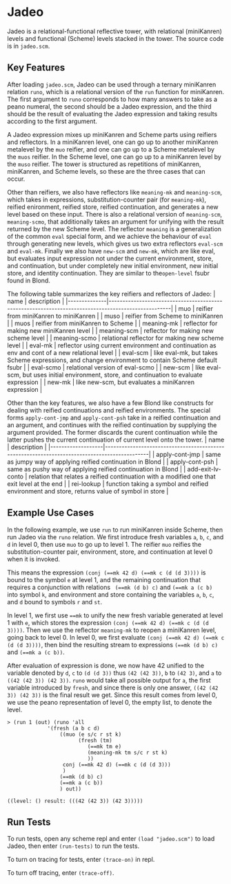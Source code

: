 # Jadeo

Jadeo is a relational-functional reflective tower, with relational (miniKanren) levels and functional (Scheme) levels stacked in the tower. The source code is in ``jadeo.scm``.

## Key Features

After loading ``jadeo.scm``, Jadeo can be used through a ternary miniKanren relation ``runo``, which is a relational version of the ``run`` function for miniKanren. The first argument to ``runo`` corresponds to how many answers to take as a peano numeral, the second should be a Jadeo expression, and the third should be the result of evaluating the Jadeo expression and taking results according to the first argument.

A Jadeo expression mixes up miniKanren and Scheme parts using reifiers and reflectors. In a miniKanren level, one can go up to another miniKanren metalevel by the ``muo`` reifier, and one can go up to a Scheme metalevel by the ``muos`` reifier. In the Scheme level, one can go up to a miniKanren level by the ``muso`` reifier. The tower is structured as repetitions of miniKanren, miniKanren, and Scheme levels, so these are the three cases that can occur.

Other than reifiers, we also have reflectors like ``meaning-mk`` and ``meaning-scm``, which takes in expressions, substitution-counter pair (for ``meaning-mk``), reified enironment, reified store, reified continuation, and generates a new level based on these input. There is also a relational version of ``meaning-scm``, ``meaning-scmo``, that additionally takes an argument for unifying with the result returned by the new Scheme level. The reflector ``meaning`` is a generalization of the common ``eval`` special form, and we achieve the behaviour of ``eval`` through generating new levels, which gives us two extra reflectors ``eval-scm`` and ``eval-mk``. Finally we also have ``new-scm`` and ``new-mk``, which are like eval, but evaluates input expression not under the current environment, store, and continuation, but under completely new initial environment, new initial store, and identity continuation. They are similar to the``open-level`` fsubr found in Blond.

The following table summarizes the key reifiers and reflectors of Jadeo:
| name         | description                                                                                        |
|--------------|----------------------------------------------------------------------------------------------------|
| muo          | reifier from miniKanren to miniKanren                                                              |
| muso         | reifier from Scheme to miniKanren                                                                  |
| muos         | reifier from miniKanren to Scheme                                                                  |
| meaning-mk   | reflector for making new miniKanren level                                                          |
| meaning-scm  | reflector for making new scheme level                                                              |
| meaning-scmo | relational reflector for making new scheme level                                                   |
| eval-mk      | reflector using current environment and continuation as env and cont of a new relational level     |
| eval-scm     | like eval-mk, but takes Scheme expressions, and change environment to contain Scheme default fsubr |
| eval-scmo    | relational version of eval-scmo                                                                    |
| new-scm      | like eval-scm, but uses initial environment, store, and continuation to evaluate expression        |
| new-mk       | like new-scm, but evaluates a miniKanren expression                                                |


Other than the key features, we also have a few Blond like constructs for dealing with reified continuations and reified environments. The special forms ``apply-cont-jmp`` and ``apply-cont-psh`` take in a reified continuation and an argument, and continues with the reified continuation by supplying the argument provided. The former discards the curent continuation while the latter pushes the current continuation of current level onto the tower.
| name              | description                                                                                  |
|-------------------|----------------------------------------------------------------------------------------------|
| apply-cont-jmp    | same as jumpy way of applying reified continuation in Blond                                  |
| apply-cont-psh    | same as pushy way of applying reified continuation in Blond                                  |
| add-exit-lv-conto | relation that relates a reified continuation with a modified one that exit level at the end  |
| rei-lookup        | function taking a symbol and reified environment and store, returns value of symbol in store |



## Example Use Cases

In the following example, we use ``run`` to run miniKanren inside Scheme, then run Jadeo via the ``runo`` relation.
We first introduce fresh variables `a`, `b`, `c`, and `d` in level 0, then use `muo` to go up to level 1. The reifier `muo` reifies the substitution-counter pair, environment, store, and continuation at level 0 when it is invoked.

This means the expression `(conj (==mk 42 d) (==mk c (d (d 3))))` is bound to the symbol `e` at level 1, and the remaining continuation that requires a conjunction with relations ` (==mk (d b) c)` and `(==mk a (c b)` into symbol `k`, and environment and store containing the variables `a`,  `b`, `c`, and `d` bound to symbols `r` and `st`.

In level 1, we first use `==mk` to unify the new fresh variable generated at level 1 with `e`, which stores the expression `(conj (==mk 42 d) (==mk c (d (d 3))))`. Then we use the reflector `meaning-mk` to reopen a miniKanren level, going back to level 0. In level 0, we first evaluate `(conj (==mk 42 d) (==mk c (d (d 3))))`, then bind the resulting stream to expressions `(==mk (d b) c)` and `(==mk a (c b))`.

After evaluation of expression is done, we now have 42 unified to the variable denoted by `d`, `c` to `(d (d 3))` thus `(42 (42 3))`, `b` to `(42 3)`, and `a` to  `((42 (42 3)) (42 3))`. `runo` would take all possible output for `a`, the first variable introduced by `fresh`, and since there is only one answer, `((42 (42 3)) (42 3))` is the final result we get. Since this result comes from level 0, we use the peano representation of level 0, the empty list, to denote the level.
	
```
> (run 1 (out) (runo 'all
			 '(fresh (a b c d)
				 ((muo (e s/c r st k)
				       (fresh (tm)
					      (==mk tm e)
					      (meaning-mk tm s/c r st k)
					      ))
				  conj (==mk 42 d) (==mk c (d (d 3)))
				  )
				 (==mk (d b) c)
				 (==mk a (c b))
				 ) out))
				 
((level: () result: (((42 (42 3)) (42 3)))))
```

## Run Tests

To run tests, open any scheme repl and enter `` (load "jadeo.scm") `` to load Jadeo,
then enter `` (run-tests) `` to run the tests.

To turn on tracing for tests, enter ``(trace-on)`` in repl.

To turn off tracing, enter ``(trace-off)``.
